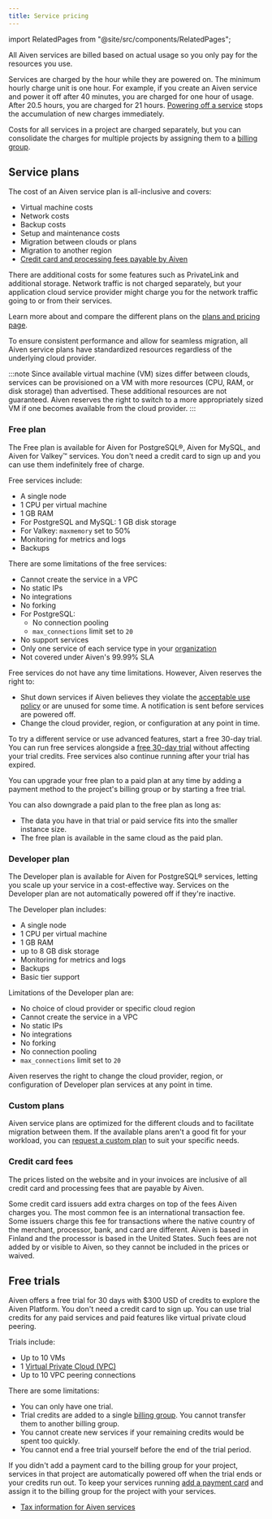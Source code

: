 ```yaml
---
title: Service pricing
---
```


import RelatedPages from "@site/src/components/RelatedPages";

All Aiven services are billed based on actual usage so you only pay for the resources you use.

Services are charged by the hour while they are powered on. The minimum hourly charge
unit is one hour. For example, if you create an Aiven service and power it off after
40 minutes, you are charged for one hour of usage. After 20.5 hours, you are charged
for 21 hours. [Powering off a service](/docs/platform/concepts/service-power-cycle)
stops the accumulation of new charges immediately.

Costs for all services in a project are charged separately, but you can consolidate
the charges for multiple projects by assigning them to a
[billing group](/docs/platform/howto/use-billing-groups).

## Service plans

The cost of an Aiven service plan is all-inclusive and covers:

-   Virtual machine costs
-   Network costs
-   Backup costs
-   Setup and maintenance costs
-   Migration between clouds or plans
-   Migration to another region
-   [Credit card and processing fees payable by Aiven](#credit-card-fees)

There are additional costs for some features such as PrivateLink and
additional storage. Network traffic is not charged separately, but your
application cloud service provider might charge you for the network
traffic going to or from their services.

Learn more about and compare the different plans on the
[plans and pricing page](https://aiven.io/pricing?product=opensearch&tab=plan-pricing).

To ensure consistent performance and allow for seamless migration, all Aiven service plans
have standardized resources regardless of the underlying cloud provider.

:::note
Since available virtual machine (VM) sizes differ between clouds, services can be
provisioned on a VM with more resources (CPU, RAM, or disk storage) than advertised.
These additional resources are not guaranteed. Aiven reserves the right to switch
to a more appropriately sized VM if one becomes available from the cloud provider.
:::

### Free plan

The Free plan is available for Aiven for PostgreSQL®, Aiven for MySQL, and
Aiven for Valkey™ services. You don't need a credit card to sign up and you can use them
indefinitely free of charge.

Free services include:

-   A single node
-   1 CPU per virtual machine
-   1 GB RAM
-   For PostgreSQL and MySQL: 1 GB disk storage
-   For Valkey: `maxmemory` set to 50%
-   Monitoring for metrics and logs
-   Backups

There are some limitations of the free services:

-   Cannot create the service in a VPC
-   No static IPs
-   No integrations
-   No forking
-   For PostgreSQL:
    -   No connection pooling
    -   `max_connections` limit set to `20`
-   No support services
-   Only one service of each service type in your
    [organization](/docs/platform/concepts/orgs-units-projects)
-   Not covered under Aiven's 99.99% SLA

Free services do not have any time limitations. However, Aiven reserves the right to:

- Shut down services if Aiven believes they violate the
  [acceptable use policy](https://aiven.io/terms) or are unused for some time.
  A notification is sent before services are powered off.
- Change the cloud provider, region, or configuration at any point in time.

To try a different service or use advanced features, start a free 30-day trial.
You can run free services alongside a [free 30-day trial](#free-trials)
without affecting your trial credits. Free services also continue running after
your trial has expired.

You can upgrade your free plan to a paid plan at any time by adding
a payment method to the project's billing group or by starting a free trial.

You can also downgrade a paid plan to the free plan as long as:

- The data you have in that trial or paid service fits into the smaller
instance size.
- The free plan is available in the same cloud as the paid plan.

### Developer plan

The Developer plan is available for Aiven for PostgreSQL® services, letting you
scale up your service in a cost-effective way. Services on the Developer plan
are not automatically powered off if they're inactive.

The Developer plan includes:

-   A single node
-   1 CPU per virtual machine
-   1 GB RAM
-   up to 8 GB disk storage
-   Monitoring for metrics and logs
-   Backups
-   Basic tier support

Limitations of the Developer plan are:

-   No choice of cloud provider or specific cloud region
-   Cannot create the service in a VPC
-   No static IPs
-   No integrations
-   No forking
-   No connection pooling
-   `max_connections` limit set to `20`

Aiven reserves the right to change the cloud provider, region, or configuration
of Developer plan services at any point in time.

### Custom plans

Aiven service plans are optimized for the different clouds and to facilitate migration
between them. If the available plans aren't a good fit for your workload,
you can [request a custom plan](/docs/platform/howto/custom-plans)
to suit your specific needs.

### Credit card fees

The prices listed on the website and in your invoices are inclusive of
all credit card and processing fees that are payable by Aiven.

Some credit card issuers add extra charges on top of the fees Aiven charges
you. The most common fee is an international transaction fee.
Some issuers charge this fee for transactions where the native country
of the merchant, processor, bank, and card are different. Aiven is based
in Finland and the processor is based in the United States. Such fees are not added by
or visible to Aiven, so they cannot be included in the prices or waived.

## Free trials

Aiven offers a free trial for 30 days with $300 USD of credits to explore
the Aiven Platform. You don't need a credit card to sign up. You can use trial credits
for any paid services and paid features like virtual private cloud peering.

Trials include:

-   Up to 10 VMs
-   1 [Virtual Private Cloud (VPC)](/docs/platform/howto/manage-project-vpc)
-   Up to 10 VPC peering connections

<!-- vale off -->
There are some limitations:

-   You can only have one trial.
-   Trial credits are added to a single
    [billing group](/docs/platform/howto/use-billing-groups). You cannot transfer them to
    another billing group.
-   You cannot create new services if your remaining credits would be spent too quickly.
-   You cannot end a free trial yourself before the end of the trial period.
<!-- vale on -->

If you didn't add a payment card to the billing group for your project, services
in that project are automatically powered off when the trial ends or your credits run out.
To keep your services running
[add a payment card](/docs/platform/howto/manage-payment-card)
and assign it to the billing group for the project with your services.

<RelatedPages/>

- [Tax information for Aiven services](/docs/platform/concepts/tax-information)
